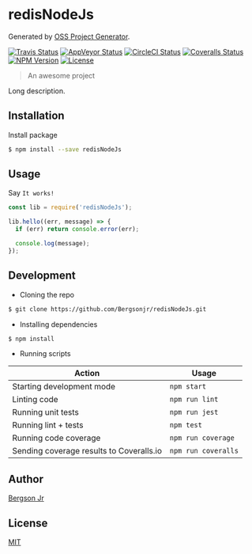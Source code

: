 # redisNodeJs

Generated by [OSS Project Generator](http://bit.ly/generator-oss-project).

[![Travis Status][travis-badge]][travis-url]
[![AppVeyor Status][appveyor-badge]][appveyor-url]
[![CircleCI Status][circleci-badge]][circleci-url]
[![Coveralls Status][coveralls-badge]][coveralls-url]
[![NPM Version][npm-badge]][npm-url]
[![License][license-badge]][license-url]

> An awesome project

Long description.

## Installation

Install package

```bash
$ npm install --save redisNodeJs
```

## Usage

Say `It works!`

```js
const lib = require('redisNodeJs');

lib.hello((err, message) => {
  if (err) return console.error(err);

  console.log(message);
});
```

## Development

- Cloning the repo

```bash
$ git clone https://github.com/Bergsonjr/redisNodeJs.git
```

- Installing dependencies

```bash
$ npm install
```

- Running scripts

| Action                                   | Usage               |
| ---------------------------------------- | ------------------- |
| Starting development mode                | `npm start`         |
| Linting code                             | `npm run lint`      |
| Running unit tests                       | `npm run jest`      |
| Running lint + tests                     | `npm test`          |
| Running code coverage                    | `npm run coverage`  |
| Sending coverage results to Coveralls.io | `npm run coveralls` |

## Author

[Bergson Jr](https://twitter.com/Bergsonjr)

## License

[MIT](https://github.com/Bergsonjr/redisNodeJs/blob/master/LICENSE)

[travis-badge]: https://travis-ci.org/Bergsonjr/redisNodeJs.svg?branch=master
[travis-url]: https://travis-ci.org/Bergsonjr/redisNodeJs
[appveyor-badge]: https://ci.appveyor.com/api/projects/status/github/Bergsonjr/redisNodeJs?branch=master&svg=true
[appveyor-url]: https://ci.appveyor.com/project/Bergsonjr/redisNodeJs
[circleci-badge]: https://circleci.com/gh/Bergsonjr/redisNodeJs/tree/master.svg?style=shield
[circleci-url]: https://circleci.com/gh/Bergsonjr/redisNodeJs
[coveralls-badge]: https://coveralls.io/repos/github/Bergsonjr/redisNodeJs/badge.svg?branch=master
[coveralls-url]: https://coveralls.io/github/Bergsonjr/redisNodeJs?branch=master
[npm-badge]: https://img.shields.io/npm/v/redisNodeJs.svg
[npm-url]: https://www.npmjs.com/package/redisNodeJs
[license-badge]: https://img.shields.io/github/license/Bergsonjr/redisNodeJs.svg
[license-url]: https://opensource.org/licenses/MIT
